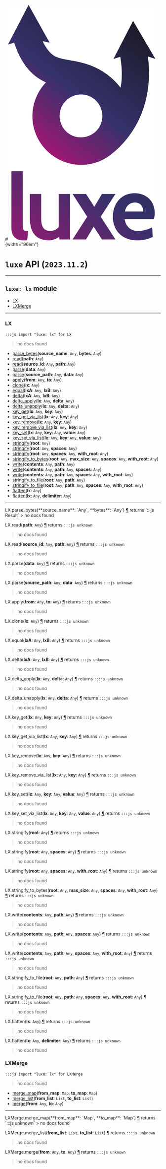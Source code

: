 #![](../../../images/luxe-dark.svg){width="96em"}

# `luxe` API (`2023.11.2`)  


---

## `luxe: lx` module

- [LX](#lx)   
- [LXMerge](#lxmerge)   

---

### LX
`:::js import "luxe: lx" for LX`
> no docs found

- [parse_bytes](#LX.parse_bytes+2)(**source_name**: `Any`, **bytes**: `Any`)
- [read](#LX.read)(**path**: `Any`)
- [read](#LX.read+2)(**source_id**: `Any`, **path**: `Any`)
- [parse](#LX.parse)(**data**: `Any`)
- [parse](#LX.parse+2)(**source_path**: `Any`, **data**: `Any`)
- [apply](#LX.apply+2)(**from**: `Any`, **to**: `Any`)
- [clone](#LX.clone)(**lx**: `Any`)
- [equal](#LX.equal+2)(**lxA**: `Any`, **lxB**: `Any`)
- [delta](#LX.delta+2)(**lxA**: `Any`, **lxB**: `Any`)
- [delta_apply](#LX.delta_apply+2)(**lx**: `Any`, **delta**: `Any`)
- [delta_unapply](#LX.delta_unapply+2)(**lx**: `Any`, **delta**: `Any`)
- [key_get](#LX.key_get+2)(**lx**: `Any`, **key**: `Any`)
- [key_get_via_list](#LX.key_get_via_list+2)(**lx**: `Any`, **key**: `Any`)
- [key_remove](#LX.key_remove+2)(**lx**: `Any`, **key**: `Any`)
- [key_remove_via_list](#LX.key_remove_via_list+2)(**lx**: `Any`, **key**: `Any`)
- [key_set](#LX.key_set+3)(**lx**: `Any`, **key**: `Any`, **value**: `Any`)
- [key_set_via_list](#LX.key_set_via_list+3)(**lx**: `Any`, **key**: `Any`, **value**: `Any`)
- [stringify](#LX.stringify)(**root**: `Any`)
- [stringify](#LX.stringify+2)(**root**: `Any`, **spaces**: `Any`)
- [stringify](#LX.stringify+3)(**root**: `Any`, **spaces**: `Any`, **with_root**: `Any`)
- [stringify_to_bytes](#LX.stringify_to_bytes+4)(**root**: `Any`, **max_size**: `Any`, **spaces**: `Any`, **with_root**: `Any`)
- [write](#LX.write+2)(**contents**: `Any`, **path**: `Any`)
- [write](#LX.write+3)(**contents**: `Any`, **path**: `Any`, **spaces**: `Any`)
- [write](#LX.write+4)(**contents**: `Any`, **path**: `Any`, **spaces**: `Any`, **with_root**: `Any`)
- [stringify_to_file](#LX.stringify_to_file+2)(**root**: `Any`, **path**: `Any`)
- [stringify_to_file](#LX.stringify_to_file+4)(**root**: `Any`, **path**: `Any`, **spaces**: `Any`, **with_root**: `Any`)
- [flatten](#LX.flatten)(**lx**: `Any`)
- [flatten](#LX.flatten+2)(**lx**: `Any`, **delimiter**: `Any`)

<hr/>
<endpoint module="luxe: lx" class="LX" signature="parse_bytes(source_name : Any, bytes : Any)"></endpoint>
<signature id="LX.parse_bytes+2">LX.parse_bytes(**source_name**: `Any`, **bytes**: `Any`)
<a class="headerlink" href="#LX.parse_bytes+2" title="Permanent link">¶</a></signature>
<span class='api_ret'>returns</span> `:::js Result`
> no docs found   

<endpoint module="luxe: lx" class="LX" signature="read(path : Any)"></endpoint>
<signature id="LX.read">LX.read(**path**: `Any`)
<a class="headerlink" href="#LX.read" title="Permanent link">¶</a></signature>
<span class='api_ret'>returns</span> `:::js unknown`
> no docs found   

<endpoint module="luxe: lx" class="LX" signature="read(source_id : Any, path : Any)"></endpoint>
<signature id="LX.read+2">LX.read(**source_id**: `Any`, **path**: `Any`)
<a class="headerlink" href="#LX.read+2" title="Permanent link">¶</a></signature>
<span class='api_ret'>returns</span> `:::js unknown`
> no docs found   

<endpoint module="luxe: lx" class="LX" signature="parse(data : Any)"></endpoint>
<signature id="LX.parse">LX.parse(**data**: `Any`)
<a class="headerlink" href="#LX.parse" title="Permanent link">¶</a></signature>
<span class='api_ret'>returns</span> `:::js unknown`
> no docs found   

<endpoint module="luxe: lx" class="LX" signature="parse(source_path : Any, data : Any)"></endpoint>
<signature id="LX.parse+2">LX.parse(**source_path**: `Any`, **data**: `Any`)
<a class="headerlink" href="#LX.parse+2" title="Permanent link">¶</a></signature>
<span class='api_ret'>returns</span> `:::js unknown`
> no docs found   

<endpoint module="luxe: lx" class="LX" signature="apply(from : Any, to : Any)"></endpoint>
<signature id="LX.apply+2">LX.apply(**from**: `Any`, **to**: `Any`)
<a class="headerlink" href="#LX.apply+2" title="Permanent link">¶</a></signature>
<span class='api_ret'>returns</span> `:::js unknown`
> no docs found   

<endpoint module="luxe: lx" class="LX" signature="clone(lx : Any)"></endpoint>
<signature id="LX.clone">LX.clone(**lx**: `Any`)
<a class="headerlink" href="#LX.clone" title="Permanent link">¶</a></signature>
<span class='api_ret'>returns</span> `:::js unknown`
> no docs found   

<endpoint module="luxe: lx" class="LX" signature="equal(lxA : Any, lxB : Any)"></endpoint>
<signature id="LX.equal+2">LX.equal(**lxA**: `Any`, **lxB**: `Any`)
<a class="headerlink" href="#LX.equal+2" title="Permanent link">¶</a></signature>
<span class='api_ret'>returns</span> `:::js unknown`
> no docs found   

<endpoint module="luxe: lx" class="LX" signature="delta(lxA : Any, lxB : Any)"></endpoint>
<signature id="LX.delta+2">LX.delta(**lxA**: `Any`, **lxB**: `Any`)
<a class="headerlink" href="#LX.delta+2" title="Permanent link">¶</a></signature>
<span class='api_ret'>returns</span> `:::js unknown`
> no docs found   

<endpoint module="luxe: lx" class="LX" signature="delta_apply(lx : Any, delta : Any)"></endpoint>
<signature id="LX.delta_apply+2">LX.delta_apply(**lx**: `Any`, **delta**: `Any`)
<a class="headerlink" href="#LX.delta_apply+2" title="Permanent link">¶</a></signature>
<span class='api_ret'>returns</span> `:::js unknown`
> no docs found   

<endpoint module="luxe: lx" class="LX" signature="delta_unapply(lx : Any, delta : Any)"></endpoint>
<signature id="LX.delta_unapply+2">LX.delta_unapply(**lx**: `Any`, **delta**: `Any`)
<a class="headerlink" href="#LX.delta_unapply+2" title="Permanent link">¶</a></signature>
<span class='api_ret'>returns</span> `:::js unknown`
> no docs found   

<endpoint module="luxe: lx" class="LX" signature="key_get(lx : Any, key : Any)"></endpoint>
<signature id="LX.key_get+2">LX.key_get(**lx**: `Any`, **key**: `Any`)
<a class="headerlink" href="#LX.key_get+2" title="Permanent link">¶</a></signature>
<span class='api_ret'>returns</span> `:::js unknown`
> no docs found   

<endpoint module="luxe: lx" class="LX" signature="key_get_via_list(lx : Any, key : Any)"></endpoint>
<signature id="LX.key_get_via_list+2">LX.key_get_via_list(**lx**: `Any`, **key**: `Any`)
<a class="headerlink" href="#LX.key_get_via_list+2" title="Permanent link">¶</a></signature>
<span class='api_ret'>returns</span> `:::js unknown`
> no docs found   

<endpoint module="luxe: lx" class="LX" signature="key_remove(lx : Any, key : Any)"></endpoint>
<signature id="LX.key_remove+2">LX.key_remove(**lx**: `Any`, **key**: `Any`)
<a class="headerlink" href="#LX.key_remove+2" title="Permanent link">¶</a></signature>
<span class='api_ret'>returns</span> `:::js unknown`
> no docs found   

<endpoint module="luxe: lx" class="LX" signature="key_remove_via_list(lx : Any, key : Any)"></endpoint>
<signature id="LX.key_remove_via_list+2">LX.key_remove_via_list(**lx**: `Any`, **key**: `Any`)
<a class="headerlink" href="#LX.key_remove_via_list+2" title="Permanent link">¶</a></signature>
<span class='api_ret'>returns</span> `:::js unknown`
> no docs found   

<endpoint module="luxe: lx" class="LX" signature="key_set(lx : Any, key : Any, value : Any)"></endpoint>
<signature id="LX.key_set+3">LX.key_set(**lx**: `Any`, **key**: `Any`, **value**: `Any`)
<a class="headerlink" href="#LX.key_set+3" title="Permanent link">¶</a></signature>
<span class='api_ret'>returns</span> `:::js unknown`
> no docs found   

<endpoint module="luxe: lx" class="LX" signature="key_set_via_list(lx : Any, key : Any, value : Any)"></endpoint>
<signature id="LX.key_set_via_list+3">LX.key_set_via_list(**lx**: `Any`, **key**: `Any`, **value**: `Any`)
<a class="headerlink" href="#LX.key_set_via_list+3" title="Permanent link">¶</a></signature>
<span class='api_ret'>returns</span> `:::js unknown`
> no docs found   

<endpoint module="luxe: lx" class="LX" signature="stringify(root : Any)"></endpoint>
<signature id="LX.stringify">LX.stringify(**root**: `Any`)
<a class="headerlink" href="#LX.stringify" title="Permanent link">¶</a></signature>
<span class='api_ret'>returns</span> `:::js unknown`
> no docs found   

<endpoint module="luxe: lx" class="LX" signature="stringify(root : Any, spaces : Any)"></endpoint>
<signature id="LX.stringify+2">LX.stringify(**root**: `Any`, **spaces**: `Any`)
<a class="headerlink" href="#LX.stringify+2" title="Permanent link">¶</a></signature>
<span class='api_ret'>returns</span> `:::js unknown`
> no docs found   

<endpoint module="luxe: lx" class="LX" signature="stringify(root : Any, spaces : Any, with_root : Any)"></endpoint>
<signature id="LX.stringify+3">LX.stringify(**root**: `Any`, **spaces**: `Any`, **with_root**: `Any`)
<a class="headerlink" href="#LX.stringify+3" title="Permanent link">¶</a></signature>
<span class='api_ret'>returns</span> `:::js unknown`
> no docs found   

<endpoint module="luxe: lx" class="LX" signature="stringify_to_bytes(root : Any, max_size : Any, spaces : Any, with_root : Any)"></endpoint>
<signature id="LX.stringify_to_bytes+4">LX.stringify_to_bytes(**root**: `Any`, **max_size**: `Any`, **spaces**: `Any`, **with_root**: `Any`)
<a class="headerlink" href="#LX.stringify_to_bytes+4" title="Permanent link">¶</a></signature>
<span class='api_ret'>returns</span> `:::js unknown`
> no docs found   

<endpoint module="luxe: lx" class="LX" signature="write(contents : Any, path : Any)"></endpoint>
<signature id="LX.write+2">LX.write(**contents**: `Any`, **path**: `Any`)
<a class="headerlink" href="#LX.write+2" title="Permanent link">¶</a></signature>
<span class='api_ret'>returns</span> `:::js unknown`
> no docs found   

<endpoint module="luxe: lx" class="LX" signature="write(contents : Any, path : Any, spaces : Any)"></endpoint>
<signature id="LX.write+3">LX.write(**contents**: `Any`, **path**: `Any`, **spaces**: `Any`)
<a class="headerlink" href="#LX.write+3" title="Permanent link">¶</a></signature>
<span class='api_ret'>returns</span> `:::js unknown`
> no docs found   

<endpoint module="luxe: lx" class="LX" signature="write(contents : Any, path : Any, spaces : Any, with_root : Any)"></endpoint>
<signature id="LX.write+4">LX.write(**contents**: `Any`, **path**: `Any`, **spaces**: `Any`, **with_root**: `Any`)
<a class="headerlink" href="#LX.write+4" title="Permanent link">¶</a></signature>
<span class='api_ret'>returns</span> `:::js unknown`
> no docs found   

<endpoint module="luxe: lx" class="LX" signature="stringify_to_file(root : Any, path : Any)"></endpoint>
<signature id="LX.stringify_to_file+2">LX.stringify_to_file(**root**: `Any`, **path**: `Any`)
<a class="headerlink" href="#LX.stringify_to_file+2" title="Permanent link">¶</a></signature>
<span class='api_ret'>returns</span> `:::js unknown`
> no docs found   

<endpoint module="luxe: lx" class="LX" signature="stringify_to_file(root : Any, path : Any, spaces : Any, with_root : Any)"></endpoint>
<signature id="LX.stringify_to_file+4">LX.stringify_to_file(**root**: `Any`, **path**: `Any`, **spaces**: `Any`, **with_root**: `Any`)
<a class="headerlink" href="#LX.stringify_to_file+4" title="Permanent link">¶</a></signature>
<span class='api_ret'>returns</span> `:::js unknown`
> no docs found   

<endpoint module="luxe: lx" class="LX" signature="flatten(lx : Any)"></endpoint>
<signature id="LX.flatten">LX.flatten(**lx**: `Any`)
<a class="headerlink" href="#LX.flatten" title="Permanent link">¶</a></signature>
<span class='api_ret'>returns</span> `:::js unknown`
> no docs found   

<endpoint module="luxe: lx" class="LX" signature="flatten(lx : Any, delimiter : Any)"></endpoint>
<signature id="LX.flatten+2">LX.flatten(**lx**: `Any`, **delimiter**: `Any`)
<a class="headerlink" href="#LX.flatten+2" title="Permanent link">¶</a></signature>
<span class='api_ret'>returns</span> `:::js unknown`
> no docs found   

### LXMerge
`:::js import "luxe: lx" for LXMerge`
> no docs found

- [merge_map](#LXMerge.merge_map+2)(**from_map**: `Map`, **to_map**: `Map`)
- [merge_list](#LXMerge.merge_list+2)(**from_list**: `List`, **to_list**: `List`)
- [merge](#LXMerge.merge+2)(**from**: `Any`, **to**: `Any`)

<hr/>
<endpoint module="luxe: lx" class="LXMerge" signature="merge_map(from_map : Map, to_map : Map)"></endpoint>
<signature id="LXMerge.merge_map+2">LXMerge.merge_map(**from_map**: `Map`, **to_map**: `Map`)
<a class="headerlink" href="#LXMerge.merge_map+2" title="Permanent link">¶</a></signature>
<span class='api_ret'>returns</span> `:::js unknown`
> no docs found   

<endpoint module="luxe: lx" class="LXMerge" signature="merge_list(from_list : List, to_list : List)"></endpoint>
<signature id="LXMerge.merge_list+2">LXMerge.merge_list(**from_list**: `List`, **to_list**: `List`)
<a class="headerlink" href="#LXMerge.merge_list+2" title="Permanent link">¶</a></signature>
<span class='api_ret'>returns</span> `:::js unknown`
> no docs found   

<endpoint module="luxe: lx" class="LXMerge" signature="merge(from : Any, to : Any)"></endpoint>
<signature id="LXMerge.merge+2">LXMerge.merge(**from**: `Any`, **to**: `Any`)
<a class="headerlink" href="#LXMerge.merge+2" title="Permanent link">¶</a></signature>
<span class='api_ret'>returns</span> `:::js unknown`
> no docs found   

